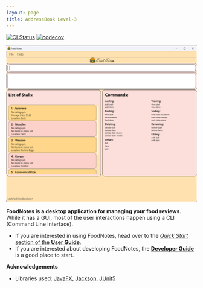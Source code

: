 ```yaml
---
layout: page
title: AddressBook Level-3
---
```


[![CI Status](https://github.com/se-edu/addressbook-level3/workflows/Java%20CI/badge.svg)](https://github.com/se-edu/addressbook-level3/actions)
[![codecov](https://codecov.io/gh/AY2324S1-CS2103T-W10-4/tp/graph/badge.svg?token=ZWKAC99R4H)](https://codecov.io/gh/AY2324S1-CS2103T-W10-4/tp)

![Ui](images/Ui.png)

**FoodNotes is a desktop application for managing your food reviews.** While it has a GUI, most of the user interactions happen using a CLI (Command Line Interface).

* If you are interested in using FoodNotes, head over to the [_Quick Start_ section of the **User Guide**](UserGuide.html#quick-start).
* If you are interested about developing FoodNotes, the [**Developer Guide**](DeveloperGuide.html) is a good place to start.


**Acknowledgements**

* Libraries used: [JavaFX](https://openjfx.io/), [Jackson](https://github.com/FasterXML/jackson), [JUnit5](https://github.com/junit-team/junit5)
